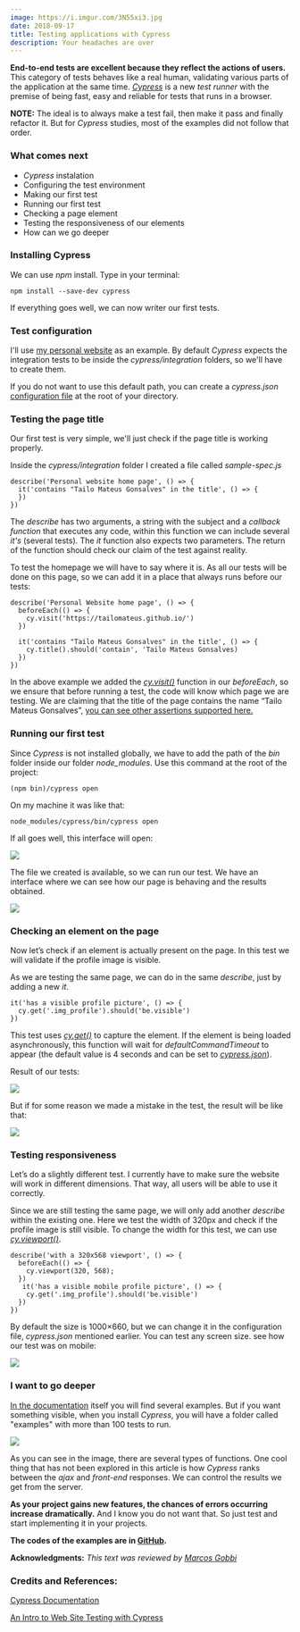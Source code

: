 ```yaml
---
image: https://i.imgur.com/3N55xi3.jpg
date: 2018-09-17
title: Testing applications with Cypress
description: Your headaches are over
---
```


**End-to-end tests are excellent because they reflect the actions of users.** This category of tests behaves like a real human, validating various parts of the application at the same time. *[Cypress](https://www.cypress.io/)* is a new *test runner* with the premise of being fast, easy and reliable for tests that runs in a browser.

**NOTE:** The ideal is to always make a test fail, then make it pass and finally refactor it. But for *Cypress* studies, most of the examples did not follow that order.

### What comes next
* *Cypress* instalation
* Configuring the test environment
* Making our first test
* Running our first test
* Checking a page element
* Testing the responsiveness of our elements
* How can we go deeper

### Installing Cypress

We can use *npm* install. Type in your terminal:

```
npm install --save-dev cypress
```
If everything goes well, we can now writer our first tests.

### Test configuration

I'll use [my personal website](https://tailomateus.github.io/) as an example. By default *Cypress* expects the integration tests to be inside the *cypress/integration* folders, so we'll have to create them.

If you do not want to use this default path, you can create a *cypress.json* [configuration file](https://docs.cypress.io/guides/references/configuration.html) at the root of your directory.

### Testing the page title

Our first test is very simple, we'll just check if the page title is working properly.

Inside the *cypress/integration* folder I created a file called *sample-spec.js*

```
describe('Personal website home page', () => {
  it('contains "Tailo Mateus Gonsalves" in the title', () => {
  })
})
```

The *describe* has two arguments, a string with the subject and a *callback function* that executes any code, within this function we can include several *it's* (several tests). The *it* function also expects two parameters. The return of the function should check our claim of the test against reality.

To test the homepage we will have to say where it is. As all our tests will be done on this page, so we can add it in a place that always runs before our tests:

```
describe('Personal Website home page', () => {
  beforeEach(() => {
    cy.visit('https://tailomateus.github.io/')
  })
  
  it('contains "Tailo Mateus Gonsalves" in the title', () => {
    cy.title().should('contain', 'Tailo Mateus Gonsalves)
  })
})
```


In the above example we added the *[cy.visit()](https://docs.cypress.io/api/commands/visit.html)* function in our *beforeEach*, so we ensure that before running a test, the code will know which page we are testing. We are claiming that the title of the page contains the name “Tailo Mateus Gonsalves”, [you can see other assertions supported here.](https://docs.cypress.io/guides/references/assertions.html#Chai)


### Running our first test

Since *Cypress* is not installed globally, we have to add the path of the *bin* folder  inside our folder *node_modules*. Use this command at the root of the project:

```
(npm bin)/cypress open
```

On my machine it was like that:

```
node_modules/cypress/bin/cypress open
```

If all goes well, this interface will open:

![](https://cdn-images-1.medium.com/max/800/1*LolhBhXNFHk0ne-Q1qIDRg.png)

The file we created is available, so we can run our test. We have an interface where we can see how our page is behaving and the results obtained.

![](https://cdn-images-1.medium.com/max/800/1*xb7WjOdjOUJe43hK3NhRYA.png)

### Checking an element on the page

Now let’s check if an element is actually present on the page. In this test we will validate if the profile image is visible.

As we are testing the same page, we can do in the same *describe*, just by adding a new *it*.

```
it('has a visible profile picture', () => {
  cy.get('.img_profile').should('be.visible')
})
```

This test uses *[cy.get()](https://docs.cypress.io/api/commands/get.html#Syntax)* to capture the element. If the element is being loaded asynchronously, this function will wait for *defaultCommandTimeout* to appear (the default value is 4 seconds and can be set to *[cypress.json](https://docs.cypress.io/guides/references/configuration.html#Timeouts)*).

Result of our tests:

![](https://cdn-images-1.medium.com/max/800/1*yZFX1NmJavGysMbeYntbUQ.png)

But if for some reason we made a mistake in the test, the result will be like that:

![](https://cdn-images-1.medium.com/max/800/1*YvE1hed6KvHJ7TBH1j-JOg.png)

### Testing responsiveness

Let’s do a slightly different test. I currently have to make sure the website will work in different dimensions. That way, all users will be able to use it correctly.

Since we are still testing the same page, we will only add another *describe* within the existing one. Here we test the width of 320px and check if the profile image is still visible. To change the width for this test, we can use *[cy.viewport()](https://docs.cypress.io/api/commands/viewport.html#Syntax)*.


```
describe('with a 320x568 viewport', () => {
  beforeEach(() => {
    cy.viewport(320, 568);
  })
   it('has a visible mobile profile picture', () => {
    cy.get('.img_profile').should('be.visible')
  })
})
```

By default the size is 1000×660, but we can change it in the configuration file, *cypress.json* mentioned earlier. You can test any screen size. see how our test was on mobile:

![](https://cdn-images-1.medium.com/max/800/1*TB71xoVOqBCoE26FHt3Vjg.png)

### I want to go deeper

[In the documentation](https://docs.cypress.io/api/introduction/api.html#Sections) itself you will find several examples. But if you want something visible, when you install *Cypress*, you will have a folder called "examples" with more than 100 tests to run.

![](https://cdn-images-1.medium.com/max/800/1*L2_GisT-XWYYqRDF8HLquA.png)

As you can see in the image, there are several types of functions. One cool thing that has not been explored in this article is how *Cypress* ranks between the *ajax* and *front-end* responses. We can control the results we get from the server.

**As your project gains new features, the chances of errors occurring increase dramatically.** And I know you do not want that. So just test and start implementing it in your projects.

**The codes of the examples are in [GitHub](https://github.com/TailoMateus/testing_personal_site_cypress).**

**Acknowledgments:** *This text was reviewed by [Marcos Gobbi](https://github.com/macpardo)* 

### Credits and References:

[Cypress Documentation](https://docs.cypress.io/api/introduction/api.html#Sections)

[An Intro to Web Site Testing with Cypress](https://css-tricks.com/an-intro-to-web-app-testing-with-cypress-io/)
